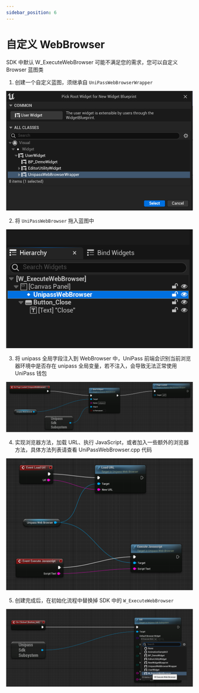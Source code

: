 ```yaml
---
sidebar_position: 6
---
```


# 自定义 WebBrowser

SDK 中默认 W_ExecuteWebBrowser 可能不满足您的需求，您可以自定义 Browser 蓝图类

1. 创建一个自定义蓝图，须继承自 `UniPassWebBrowserWrapper`

![custom web browser](./img/unreal-webbrowser-1.png)

2. 将 `UniPassWebBrowser` 拖入蓝图中

![custom web browser](./img/unreal-webbrowser-2.png)

3. 将 unipass 全局字段注入到 WebBrowser 中，UniPass 前端会识别当前浏览器环境中是否存在 unipass 全局变量，若不注入，会导致无法正常使用 UniPass 钱包

![custom web browser](./img/unreal-webbrowser-3.png)

4. 实现浏览器方法，加载 URL、执行 JavaScript，或者加入一些额外的浏览器方法，具体方法列表请查看 UniPassWebBrowser.cpp 代码

![custom web browser](./img/unreal-webbrowser-4.png)

5. 创建完成后，在初始化流程中替换掉 SDK 中的 `W_ExecuteWebBrowser`

![custom web browser](./img/unreal-webbrowser-5.png)
